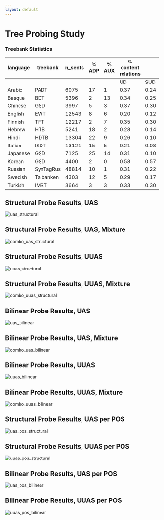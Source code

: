 ```yaml
---
layout: default
---
```


# Tree Probing Study


### Treebank Statistics

| language | treebank  | n_sents | % ADP | % AUX | % content relations |      |      | dependency length |      |      | tree height |      |      |
|----------|-----------|---------|-------|-------|---------------------|------|------|-------------------|------|------|-------------|------|------|
|          |           |         |       |       | UD                  | SUD  | BUD  | UD                | SUD  | BUD  | UD          | SUD  | BUD  |
| Arabic   | PADT      | 6075    | 17    | 1     | 0.37                | 0.24 | 0.15 | 4.17              | 3.92 | 4.23 | 7.20        | 9.82 | 7.19 |
| Basque   | BDT       | 5396    | 2     | 13    | 0.34                | 0.25 | 0.15 | 2.99              | 2.90 | 2.97 | 3.49        | 4.18 | 3.35 |
| Chinese  | GSD       | 3997    | 5     | 3     | 0.37                | 0.30 | 0.21 | 3.72              | 3.74 | 3.96 | 4.30        | 6.56 | 4.21 |
| English  | EWT       | 12543   | 8     | 6     | 0.20                | 0.12 | 0.05 | 3.13              | 2.94 | 3.18 | 3.48        | 5.11 | 3.48 |
| Finnish  | TFT       | 12217   | 2     | 7     | 0.35                | 0.30 | 0.24 | 2.98              | 2.91 | 3.06 | 3.42        | 4.22 | 3.41 |
| Hebrew   | HTB       | 5241    | 18    | 2     | 0.28                | 0.14 | 0.06 | 3.76              | 3.53 | 3.82 | 5.07        | 7.30 | 5.03 |
| Hindi    | HDTB      | 13304   | 22    | 9     | 0.26                | 0.10 | 0.03 | 3.44              | 3.05 | 3.66 | 4.25        | 7.41 | 4.24 |
| Italian  | ISDT      | 13121   | 15    | 5     | 0.21                | 0.08 | 0.02 | 3.30              | 3.12 | 3.41 | 4.21        | 6.28 | 4.20 |
| Japanese | GSD       | 7125    | 25    | 14    | 0.31                | 0.10 | 0.03 | 2.49              | 2.08 | 2.40 | 4.40        | 8.18 | 4.40 |
| Korean   | GSD       | 4400    | 2     | 0     | 0.58                | 0.57 | 0.55 | 2.20              | 2.17 | 2.26 | 3.86        | 4.07 | 3.78 |
| Russian  | SynTagRus | 48814   | 10    | 1     | 0.31                | 0.22 | 0.17 | 3.28              | 3.13 | 3.28 | 4.21        | 5.24 | 4.19 |
| Swedish  | Talbanken | 4303    | 12    | 5     | 0.29                | 0.17 | 0.10 | 3.14              | 2.98 | 3.26 | 3.50        | 5.02 | 3.48 |
| Turkish  | IMST      | 3664    | 3     | 3     | 0.33                | 0.30 | 0.26 | 2.21              | 2.12 | 2.22 | 3.01        | 3.37 | 3.00 |

## Structural Probe Results, UAS

![uas_structural](images/uas_structural.png)

## Structural Probe Results, UAS, Mixture

![combo_uas_structural](images/combo_uas_structural.png)

## Structural Probe Results, UUAS

![uuas_structural](images/uuas_structural.png)

## Structural Probe Results, UUAS, Mixture

![combo_uuas_structural](images/combo_uuas_structural.png)

## Bilinear Probe Results, UAS

![uas_bilinear](images/uas_bilinear.png)

## Bilinear Probe Results, UAS, Mixture

![combo_uas_bilinear](images/combo_uas_bilinear.png)

## Bilinear Probe Results, UUAS

![uuas_bilinear](images/uuas_bilinear.png)

## Bilinear Probe Results, UUAS, Mixture

![combo_uuas_bilinear](images/combo_uuas_bilinear.png)

## Structural Probe Results, UAS per POS

![uas_pos_structural](images/uas_pos_structural.png)

## Structural Probe Results, UUAS per POS

![uuas_pos_structural](images/uuas_pos_structural.png)

## Bilinear Probe Results, UAS per POS

![uas_pos_bilinear](images/uas_pos_bilinear.png)

## Bilinear Probe Results, UUAS per POS

![uuas_pos_bilinear](images/uuas_pos_bilinear.png)
